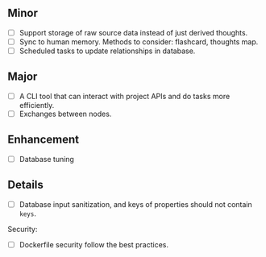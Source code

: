 ## Minor
- [ ] Support storage of raw source data instead of just derived thoughts.
- [ ] Sync to human memory. Methods to consider: flashcard, thoughts map.
- [ ] Scheduled tasks to update relationships in database.

## Major
- [ ] A CLI tool that can interact with project APIs and do tasks more efficiently.
- [ ] Exchanges between nodes.

## Enhancement
- [ ] Database tuning

## Details
- [ ] Database input sanitization, and keys of properties should not contain `keys`.

Security:
- [ ] Dockerfile security follow the best practices.
